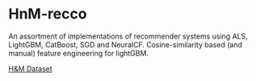 # HnM-recco

An assortment of implementations of recommender systems using ALS, LightGBM, CatBoost, SGD and NeuralCF.
Cosine-similarity based (and manual) feature engineering for lightGBM.

[H&M Dataset](https://www.kaggle.com/competitions/h-and-m-personalized-fashion-recommendations)

